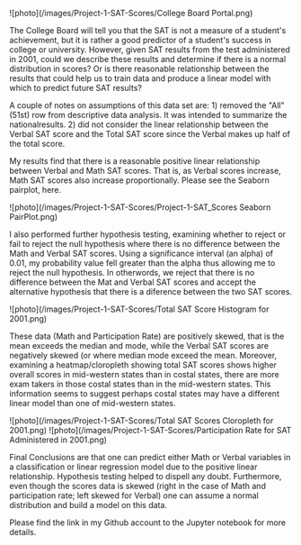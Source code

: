 ![photo](/images/Project-1-SAT-Scores/College Board Portal.png)

The College Board will tell you that the SAT is not a measure of a student's achievement, but it is rather a good predictor of a student's success in college or university.  However, given SAT results from the test administered in 2001, could we describe these results and determine if there is a normal distribution in scores?  Or is there reasonable relationship between the results that could help us to train data and produce a linear model with which to predict future SAT results?

A couple of notes on assumptions of this data set are: 1) removed the "All" (51st) row from descriptive data analysis.  It was intended to summarize the nationalresults. 2) did not consider the linear relationship between the Verbal SAT score and the Total SAT score since the Verbal makes up half of the total score. 

My results find that there is a reasonable positive linear relationship between Verbal and Math SAT scores.  That is, as Verbal scores increase, Math SAT scores also increase proportionally.  Please see the Seaborn pairplot, here.

![photo](/images/Project-1-SAT-Scores/Project-1-SAT_Scores Seaborn PairPlot.png)

I also performed further hypothesis testing, examining whether to reject or fail to reject the null hypothesis where there is no difference between the Math and Verbal SAT scores.  Using a significance interval (an alpha) of 0.01, my probability value fell greater than the alpha thus allowing me to reject the null hypothesis.  In otherwords, we reject that there is no difference between the Mat and Verbal SAT scores and accept the alternative hypothesis that there is a diference between the two SAT scores.  

![photo](/images/Project-1-SAT-Scores/Total SAT Score Histogram for 2001.png)

These data (Math and Participation Rate) are positively skewed, that is the mean exceeds the median and mode, while the Verbal SAT scores are negatively skewed (or where median mode exceed the mean.  Moreover, examining a heatmap/cloropleth showing total SAT scores shows higher overall scores in mid-western states than in costal states, there are more exam takers in those costal states than in the mid-western states.  This information seems to suggest perhaps costal states may have a different linear model than one of mid-western states.

![photo](/images/Project-1-SAT-Scores/Total SAT Scores Cloropleth for 2001.png)
![photo](/images/Project-1-SAT-Scores/Participation Rate for SAT Administered in 2001.png)

Final Conclusions are that one can predict either Math or Verbal variables in a classification or linear regression model due to the positive linear relationship.  Hypothesis testing helped to dispell any doubt.  Furthermore, even though the scores data is skewed (right in the case of Math and participation rate; left skewed for Verbal) one can assume a normal distribution and build a model on this data.

Please find the link in my Github account to the Jupyter notebook for more details.
